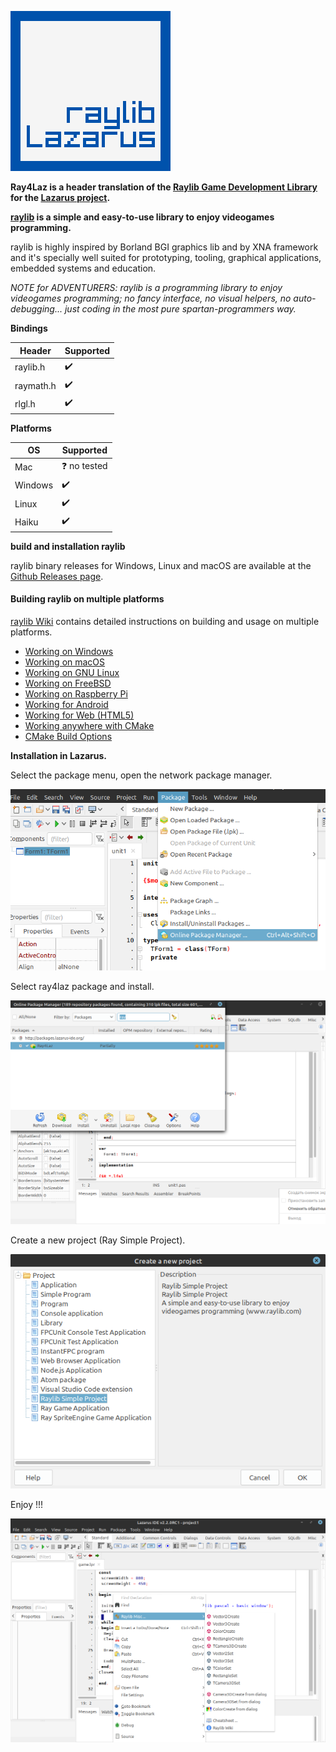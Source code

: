 ![raylib--logo](binary/resources/ray4logo.png)

**Ray4Laz is a header translation of the [Raylib Game Development Library](https://www.raylib.com/) for the [Lazarus project](https://www.lazarus-ide.org/).**

**[raylib](https://github.com/raysan5/raylib) is a simple and easy-to-use library to enjoy videogames programming.**

raylib is highly inspired by Borland BGI graphics lib and by XNA framework and it's specially well suited for prototyping, tooling, graphical applications, embedded systems and education.

*NOTE for ADVENTURERS: raylib is a programming library to enjoy videogames programming; no fancy interface, no visual helpers, no auto-debugging... just coding in the most pure spartan-programmers way.*




**Bindings**

Header     | Supported          |
---------  | ------------------ |
raylib.h   | :heavy_check_mark: |
raymath.h  | :heavy_check_mark: |
rlgl.h     | :heavy_check_mark: |

**Platforms**

OS         | Supported          |
---------  | ------------------ |
Mac        | ❓ no tested|
Windows    | :heavy_check_mark: |
Linux      | :heavy_check_mark: |
Haiku      | :heavy_check_mark: |


**build and installation raylib**

raylib binary releases for Windows, Linux and macOS are available at the [Github Releases page](https://github.com/raysan5/raylib/releases).

#### Building raylib on multiple platforms

[raylib Wiki](https://github.com/raysan5/raylib/wiki#development-platforms) contains detailed instructions on building and usage on multiple platforms.

 - [Working on Windows](https://github.com/raysan5/raylib/wiki/Working-on-Windows)
 - [Working on macOS](https://github.com/raysan5/raylib/wiki/Working-on-macOS)
 - [Working on GNU Linux](https://github.com/raysan5/raylib/wiki/Working-on-GNU-Linux)
 - [Working on FreeBSD](https://github.com/raysan5/raylib/wiki/Working-on-FreeBSD)
 - [Working on Raspberry Pi](https://github.com/raysan5/raylib/wiki/Working-on-Raspberry-Pi)
 - [Working for Android](https://github.com/raysan5/raylib/wiki/Working-for-Android)
 - [Working for Web (HTML5)](https://github.com/raysan5/raylib/wiki/Working-for-Web-(HTML5))
 - [Working anywhere with CMake](https://github.com/raysan5/raylib/wiki/Working-with-CMake)
 - [CMake Build Options](https://github.com/raysan5/raylib/wiki/CMake-Build-Options)

**Installation in Lazarus.** 

Select the package menu, open the network package manager. 

![](https://raw.githubusercontent.com/GuvaCode/GuvaCode/main/ray4laz_img/1_openpkg.png)


Select ray4laz package and install. 

![](https://raw.githubusercontent.com/GuvaCode/GuvaCode/main/ray4laz_img/3_opm.png)

Create a new project (Ray Simple Project). 

![](https://raw.githubusercontent.com/GuvaCode/GuvaCode/main/ray4laz_img/2_newproject.png)

Enjoy !!!

![](https://raw.githubusercontent.com/GuvaCode/GuvaCode/main/ray4laz_img/4_enjoy.png)

